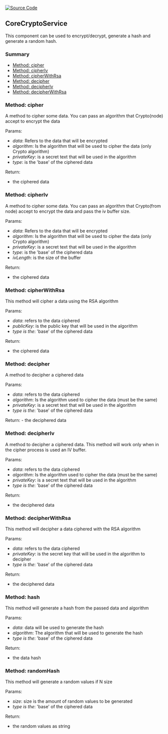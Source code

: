 [![Source Code](https://img.shields.io/badge/Source%20Code-black?logo=TypeScript&style=for-the-badge)](src/main/core/service/core-crypto.service.ts)

## CoreCryptoService

This component can be used to encrypt/decrypt, generate a hash and generate a random hash.

### Summary

 - [Method: cipher](#method-cipher)
 - [Method: cipherIv](#method-cipheriv)
 - [Method: cipherWithRsa](#method-cipherwithrsa)
 - [Method: decipher](#method-decipher)
 - [Method: decipherIv](#method-decipheriv)
 - [Method: decipherWithRsa](#method-decipherwithrsa)

### Method: cipher
A method to cipher some data.
You can pass an algorithm that Crypto(node) accept to encrypt the data

Params:

- *data*: Refers to the data that will be encrypted
- *algorithm*: Is the algorithm that will be used to cipher the data (only Crypto algorithm)
- *privateKey*: is a secret text that will be used in the algorithm
- *type*: is the 'base' of the ciphered data

Return:

- the ciphered data

### Method: cipherIv
A method to cipher some data.
You can pass an algorithm that Crypto(from node) accept to encrypt the data and pass the iv buffer size.

Params:

- *data*: Refers to the data that will be encrypted
- *algorithm*: Is the algorithm that will be used to cipher the data (only Crypto algorithm)
- *privateKey*: is a secret text that will be used in the algorithm
- *type*: is the 'base' of the ciphered data
- *ivLength*: is the size of the buffer

Return:

- the ciphered data

### Method: cipherWithRsa
This method will cipher a data using the RSA algorithm

Params:
- *data*: refers to the data ciphered
- *publicKey*: is the public key that will be used in the algorithm
- *type is the*: 'base' of the ciphered data

Return:
- the ciphered data


### Method: decipher
A method to decipher a ciphered data

Params:
 - *data*: refers to the data ciphered
 - *algorithm*: Is the algorithm used to cipher the data (must be the same)
 - *privateKey*: is a secret text that will be used in the algorithm
 - *type is the*: 'base' of the ciphered data

Return:
    - the deciphered data

### Method: decipherIv
A method to decipher a ciphered data. This method will work only when in the cipher process is used an IV buffer.

Params:
- *data*: refers to the data ciphered
- *algorithm*: Is the algorithm used to cipher the data (must be the same)
- *privateKey*: is a secret text that will be used in the algorithm
- *type is the*: 'base' of the ciphered data

Return:
- the deciphered data

### Method: decipherWithRsa
This method will decipher a data ciphered with the RSA algorithm

Params:
- *data*: refers to the data ciphered
- *privateKey*: is the secret key that will be used in the algorithm to decipher
- *type is the*: 'base' of the ciphered data

Return:
- the deciphered data

### Method: hash
This method will generate a hash from the passed data and algorithm

Params:
- *data*: data will be used to generate the hash
- *algorithm*: The algorithm that will be used to generate the hash
- *type is the*: 'base' of the ciphered data

Return:
- the data hash


### Method: randomHash
This method will generate a random values if N size

Params:
- *size*: size is the amount of random values to be generated
- *type is the*: 'base' of the ciphered data

Return:
- the random values as string